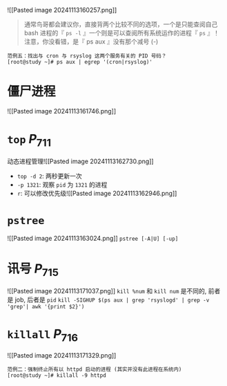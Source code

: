 ![[Pasted image 20241113160257.png]]
>通常鸟哥都会建议你，直接背两个比较不同的选项，一个是只能查阅自己 bash 进程的『 `ps -l` 』一个则是可以查阅所有系统运作的进程『 `ps` 』！注意，你没看错，是『 ps aux 』没有那个减号 (-) 

```shell
范例五：找出与 cron 与 rsyslog 这两个服务有关的 PID 号码？
[root@study ~]# ps aux | egrep '(cron|rsyslog)'
```

# 僵尸进程
![[Pasted image 20241113161746.png]]
# `top` $P_{711}$
动态进程管理![[Pasted image 20241113162730.png]]
-  `top -d 2`: 两秒更新一次
- `-p 1321`: 观察 `pid` 为 `1321` 的进程
- `r`: 可以修改优先级![[Pasted image 20241113162946.png]]
# `pstree`
![[Pasted image 20241113163024.png]]
`pstree [-A|U] [-up]`
# 讯号 $P_{715}$
![[Pasted image 20241113171037.png]]
`kill %num` 和 `kill num` 是不同的, 前者是 job, 后者是 `pid`
`kill -SIGHUP $(ps aux | grep 'rsyslogd' | grep -v 'grep'| awk '{print $2}')`
# `killall` $P_{716}$
![[Pasted image 20241113171329.png]]
```shell
范例二：强制终止所有以 httpd 启动的进程 (其实并没有此进程在系统内)
[root@study ~]# killall -9 httpd
```


